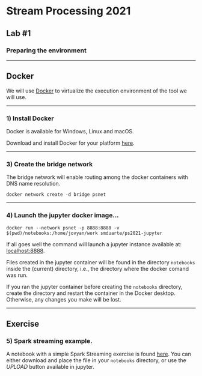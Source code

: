 # Stream Processing 2021
## Lab #1
### Preparing the environment

---

## Docker

We will use [Docker](http://www.docker.com) to virtualize the execution environment of the tool we will use.

---

### 1) Install Docker

Docker is available for Windows, Linux and macOS.

Download and install Docker for your platform [here](https://www.docker.com/get-started).

---

### 3) Create the bridge network
The bridge network will enable routing among the
docker containers with DNS name resolution.

`docker network create -d bridge psnet`

---

### 4) Launch the jupyter docker image...

`docker run --network psnet -p 8888:8888 -v $(pwd)/notebooks:/home/jovyan/work smduarte/ps2021-jupyter`

If all goes well the command will launch a jupyter instance available at:
[localhost:8888](http://localhost:8888). 

Files created in the jupyter container will be found in the directory `notebooks` inside the (current) directory, i.e., the directory where the docker comand was run.

If you ran the jupyter container before creating the `notebooks` directory, create the directory and restart the container in the Docker desktop.
Otherwise, any changes you make will be lost.

---
## Exercise

### 5) Spark streaming example.

A notebook with a simple Spark Streaming exercise is found [here](SparkStreaming_Web_Log_example.ipynb).
You can either download and place the file in your `notebooks` directory, or
use the *UPLOAD* button available in jupyter.
